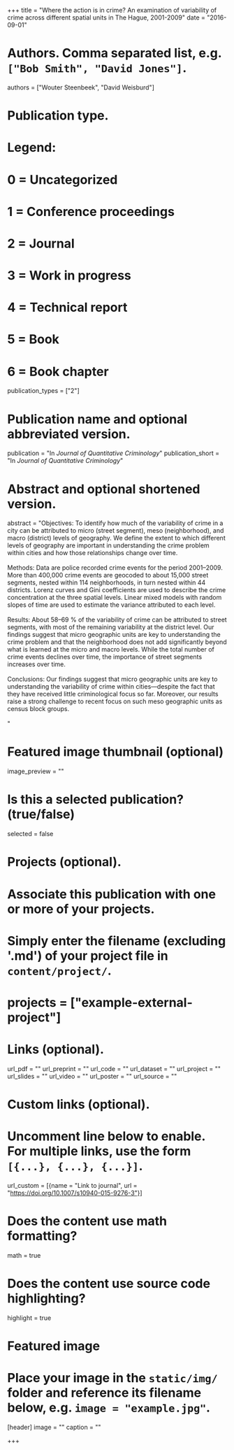 +++
title = "Where the action is in crime? An examination of variability of crime across different spatial units in The Hague, 2001-2009"
date = "2016-09-01"

# Authors. Comma separated list, e.g. `["Bob Smith", "David Jones"]`.
authors = ["Wouter Steenbeek", "David Weisburd"]

# Publication type.
# Legend:
# 0 = Uncategorized
# 1 = Conference proceedings
# 2 = Journal
# 3 = Work in progress
# 4 = Technical report
# 5 = Book
# 6 = Book chapter
publication_types = ["2"]

# Publication name and optional abbreviated version.
publication = "In *Journal of Quantitative Criminology*"
publication_short = "In *Journal of Quantitative Criminology*"

# Abstract and optional shortened version.
abstract = "Objectives: To identify how much of the variability of crime in a city can be attributed to micro (street segment), meso (neighborhood), and macro (district) levels of geography. We define the extent to which different levels of geography are important in understanding the crime problem within cities and how those relationships change over time.<br><br>Methods: Data are police recorded crime events for the period 2001–2009. More than 400,000 crime events are geocoded to about 15,000 street segments, nested within 114 neighborhoods, in turn nested within 44 districts. Lorenz curves and Gini coefficients are used to describe the crime concentration at the three spatial levels. Linear mixed models with random slopes of time are used to estimate the variance attributed to each level.<br><br>Results: About 58–69 % of the variability of crime can be attributed to street segments, with most of the remaining variability at the district level. Our findings suggest that micro geographic units are key to understanding the crime problem and that the neighborhood does not add significantly beyond what is learned at the micro and macro levels. While the total number of crime events declines over time, the importance of street segments increases over time.<br><br>Conclusions: Our findings suggest that micro geographic units are key to understanding the variability of crime within cities—despite the fact that they have received little criminological focus so far. Moreover, our results raise a strong challenge to recent focus on such meso geographic units as census block groups.<br><br>"

# Featured image thumbnail (optional)
image_preview = ""

# Is this a selected publication? (true/false)
selected = false

# Projects (optional).
#   Associate this publication with one or more of your projects.
#   Simply enter the filename (excluding '.md') of your project file in `content/project/`.
# projects = ["example-external-project"]

# Links (optional).
url_pdf = ""
url_preprint = ""
url_code = ""
url_dataset = ""
url_project = ""
url_slides = ""
url_video = ""
url_poster = ""
url_source = ""

# Custom links (optional).
#   Uncomment line below to enable. For multiple links, use the form `[{...}, {...}, {...}]`.
url_custom = [{name = "Link to journal", url = "https://doi.org/10.1007/s10940-015-9276-3"}]

# Does the content use math formatting?
math = true

# Does the content use source code highlighting?
highlight = true

# Featured image
# Place your image in the `static/img/` folder and reference its filename below, e.g. `image = "example.jpg"`.
[header]
image = ""
caption = ""

+++

<!-- More detail can easily be written here using *Markdown* and $\rm \LaTeX$ math code. -->
